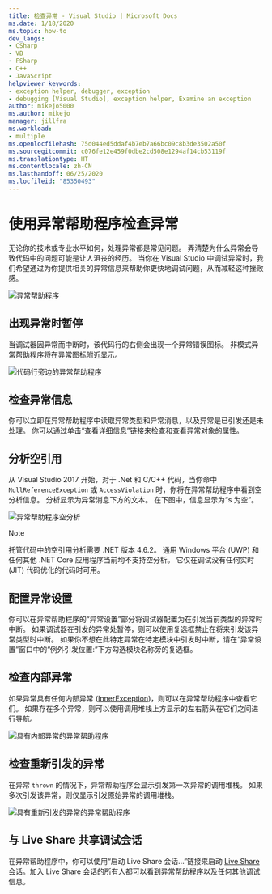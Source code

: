 ```yaml
---
title: 检查异常 - Visual Studio | Microsoft Docs
ms.date: 1/18/2020
ms.topic: how-to
dev_langs:
- CSharp
- VB
- FSharp
- C++
- JavaScript
helpviewer_keywords:
- exception helper, debugger, exception
- debugging [Visual Studio], exception helper, Examine an exception
author: mikejo5000
ms.author: mikejo
manager: jillfra
ms.workload:
- multiple
ms.openlocfilehash: 75d044ed5ddaf4b7eb7a66bc09c8b3de3502a50f
ms.sourcegitcommit: c076fe12e459f0dbe2cd508e1294af14cb53119f
ms.translationtype: HT
ms.contentlocale: zh-CN
ms.lasthandoff: 06/25/2020
ms.locfileid: "85350493"
---
```

# <a name="inspect-an-exception-using-the-exception-helper"></a>使用异常帮助程序检查异常 

无论你的技术或专业水平如何，处理异常都是常见问题。 弄清楚为什么异常会导致代码中的问题可能是让人沮丧的经历。 当你在 Visual Studio 中调试异常时，我们希望通过为你提供相关的异常信息来帮助你更快地调试问题，从而减轻这种挫败感。

![异常帮助程序](media/debugger-exception-helper-default.png)

## <a name="pause-on-the-exception"></a>出现异常时暂停
当调试器因异常而中断时，该代码行的右侧会出现一个异常错误图标。 非模式异常帮助程序将在异常图标附近显示。

![代码行旁边的异常帮助程序](media/debugger-exception-helper-locerror.png)

## <a name="inspect-exception-info"></a>检查异常信息
你可以立即在异常帮助程序中读取异常类型和异常消息，以及异常是已引发还是未处理。 你可以通过单击“查看详细信息”链接来检查和查看异常对象的属性。

## <a name="analyze-null-references"></a>分析空引用
从 Visual Studio 2017 开始，对于 .Net 和 C/C++ 代码，当你命中 `NullReferenceException` 或 `AccessViolation` 时，你将在异常帮助程序中看到空分析信息。 分析显示为异常消息下方的文本。 在下图中，信息显示为“s 为空”。

![异常帮助程序空分析](media/debugger-exception-helper-default.png)


> [!NOTE]
> 托管代码中的空引用分析需要 .NET 版本 4.6.2。 通用 Windows 平台 (UWP) 和任何其他 .NET Core 应用程序当前均不支持空分析。 它仅在调试没有任何实时 (JIT) 代码优化的代码时可用。

## <a name="configure-exception-settings"></a>配置异常设置 
你可以在异常帮助程序的“异常设置”部分将调试器配置为在引发当前类型的异常时中断。 如果调试器在引发的异常处暂停，则可以使用复选框禁止在将来引发该异常类型时中断。 如果你不想在此特定异常在特定模块中引发时中断，请在“异常设置”窗口中的“例外引发位置:”下方勾选模块名称旁的复选框。 

## <a name="inspect-inner-exceptions"></a>检查内部异常 
如果异常具有任何内部异常 ([InnerException](https://docs.microsoft.com/dotnet/api/system.exception.innerexception))，则可以在异常帮助程序中查看它们。 如果存在多个异常，则可以使用调用堆栈上方显示的左右箭头在它们之间进行导航。

![具有内部异常的异常帮助程序](media/debugger-exception-helper-innerexception.png)

## <a name="inspect-rethrown-exceptions"></a>检查重新引发的异常
在异常 `thrown` 的情况下，异常帮助程序会显示引发第一次异常的调用堆栈。 如果多次引发该异常，则仅显示引发原始异常的调用堆栈。

![具有重新引发的异常的异常帮助程序](media/debugger-exception-helper-innerexception.png)

## <a name="share-a-debug-session-with-live-share"></a>与 Live Share 共享调试会话
在异常帮助程序中，你可以使用“启动 Live Share 会话...”链接来启动 [Live Share](https://docs.microsoft.com/visualstudio/liveshare/) 会话。加入 Live Share 会话的所有人都可以看到异常帮助程序以及任何其他调试信息。
